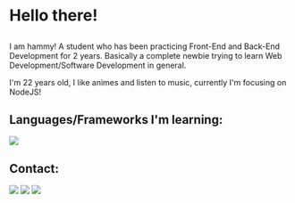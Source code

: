 # Hello there!
##
I am hammy! A student who has been practicing Front-End and Back-End Development for 2 years. Basically a complete newbie trying to learn Web Development/Software Development in general.

I'm 22 years old, I like animes and listen to music, currently I'm focusing on NodeJS!
## Languages/Frameworks I'm learning:
[![](https://skillicons.dev/icons?i=html,css,tailwind,js,nodejs,php,lua,postgres,mysql,mongodb)](#)
## Contact:

[![](https://img.shields.io/badge/Discord-7289DA?style=for-the-badge&logo=discord&logoColor=white)](https://dsc.bio/hammyster)
[![](https://img.shields.io/badge/DeviantArt-05CC47?style=for-the-badge&logo=deviantart&logoColor=white)](https://www.deviantart.com/r4vox)
[![](https://img.shields.io/badge/Myanimelist-2E51A2?style=for-the-badge&logo=myanimelist&logoColor=white)](https://myanimelist.net/profile/r4vox?q=r4vox&cat=user)

